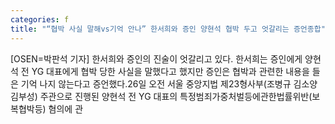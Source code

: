 ```yaml
---
categories: f
title: "“협박 사실 말해vs기억 안나” 한서희와 증인 양현석 협박 두고 엇갈리는 증언종합"
---
```

[OSEN=박판석 기자] 한서희와 증인의 진술이 엇갈리고 있다. 한서희는 증인에게 양현석 전 YG 대표에게 협박 당한 사실을 말했다고 했지만 증인은 협박과 관련한 내용을 들은 기억 나지 않는다고 증언했다.26일 오전 서울 중앙지법 제23형사부(조병규 김소양 김부성) 주관으로 진행된 양현석 전 YG 대표의 특정범죄가중처벌등에관한법률위반(보복협박등) 혐의에 관